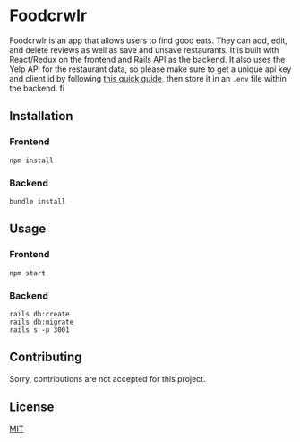 # Foodcrwlr
Foodcrwlr is an app that allows users to find good eats. They can add, edit, and delete reviews as well as save and unsave restaurants. It is built with React/Redux on the frontend and Rails API as the backend. It also uses the Yelp API for the restaurant data, so please make sure to get a unique api key and client id by following [this quick guide](https://www.yelp.com/developers/documentation/v3/authentication), then store it in an `.env` file within the backend. 
 fi
## Installation
### Frontend
```
npm install
```

### Backend
```
bundle install
```
## Usage
### Frontend
```
npm start
```

### Backend
```
rails db:create
rails db:migrate
rails s -p 3001
```

## Contributing
Sorry, contributions are not accepted for this project.

## License
[MIT](https://choosealicense.com/licenses/mit/)
